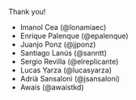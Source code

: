 Thank you!
* Imanol Cea (@lonamiaec)
* Enrique Palenque (@epalenque)
* Juanjo Ponz (@jjponz)
* Santiago Lanús (@sanntt)
* Sergio Revilla (@elreplicante)
* Lucas Yarza (@lucasyarza)
* Adrià Sansaloni (@jsansaloni)
* Awais (@awaistkd)
